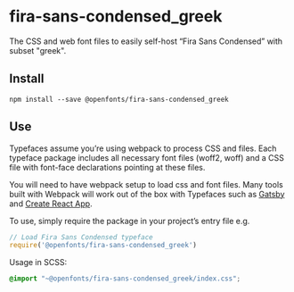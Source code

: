 
# fira-sans-condensed_greek

The CSS and web font files to easily self-host “Fira Sans Condensed” with subset "greek".

## Install

`npm install --save @openfonts/fira-sans-condensed_greek`

## Use

Typefaces assume you’re using webpack to process CSS and files. Each typeface
package includes all necessary font files (woff2, woff) and a CSS file with
font-face declarations pointing at these files.

You will need to have webpack setup to load css and font files. Many tools built
with Webpack will work out of the box with Typefaces such as [Gatsby](https://github.com/gatsbyjs/gatsby)
and [Create React App](https://github.com/facebookincubator/create-react-app).

To use, simply require the package in your project’s entry file e.g.

```javascript
// Load Fira Sans Condensed typeface
require('@openfonts/fira-sans-condensed_greek')
```

Usage in SCSS:
```scss
@import "~@openfonts/fira-sans-condensed_greek/index.css";
```
